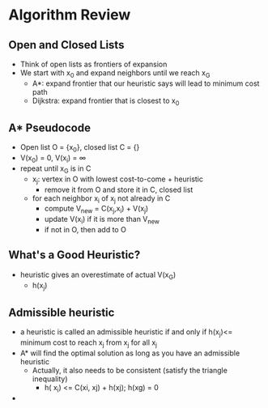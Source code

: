 # Algorithm Review
## Open and Closed Lists
- Think of open lists as frontiers of expansion
- We start with x<sub>0</sub> and expand neighbors until we reach x<sub>G</sub>
	- A*: expand frontier that our heuristic says will lead to minimum cost path
	- Dijkstra: expand frontier that is closest to x<sub>0</sub>
## A* Pseudocode
- Open list O = {x<sub>0</sub>}, closed list C = {}
- V(x<sub>0</sub>) = 0, V(x<sub>i</sub>) = $\infty$
- repeat until x<sub>G</sub> is in C
	- x<sub>j</sub>: vertex in O with lowest cost-to-come + heuristic
		- remove it from O and store it in C, closed list
	- for each neighbor x<sub>i</sub> of x<sub>j</sub> not already in C
		- compute V<sub>new</sub> = C(x<sub>j</sub>,x<sub>i</sub>) + V(x<sub>j</sub>)
		- update V(x<sub>i</sub>) if it is more than V<sub>new</sub>
		- if not in O, then add to O
## What's a Good Heuristic?
- heuristic gives an overestimate of actual V(x<sub>G</sub>)
	- h(x<sub>j</sub>)
## Admissible heuristic
- a heuristic is called an admissible heuristic if and only if h(x<sub>j</sub>)<= minimum cost to reach x<sub>j</sub> from x<sub>j</sub>  for all  x<sub>j</sub> 
- A* will find the optimal solution as long as you have an admissible heuristic
	- Actually, it also needs to be consistent (satisfy the triangle inequality)
		- h( x<sub>i</sub>) <= C(xi, xj) + h(xj); h(xg) = 0
- 